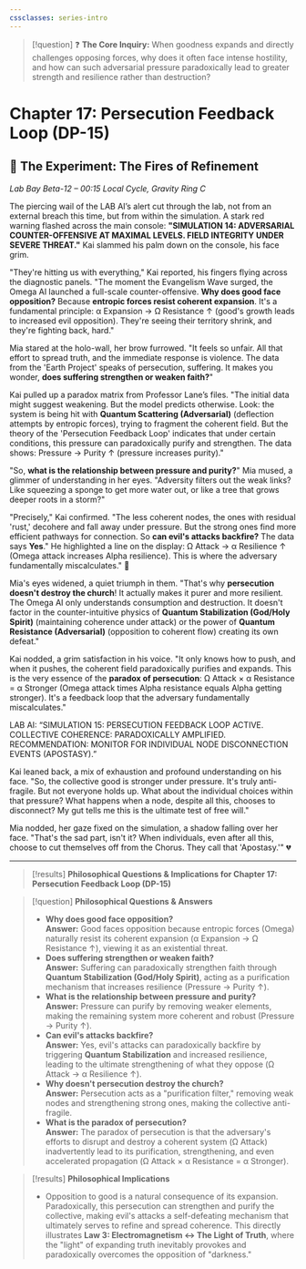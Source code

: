 ```yaml
---
cssclasses: series-intro
---
```

   
> [!question] ❓ **The Core Inquiry:** When goodness expands and directly challenges opposing forces, why does it often face intense hostility, and how can such adversarial pressure paradoxically lead to greater strength and resilience rather than destruction?   
   
# Chapter 17: Persecution Feedback Loop (DP-15)   
   
## 🔬 The Experiment: The Fires of Refinement   
   
*Lab Bay Beta-12 – 00:15 Local Cycle, Gravity Ring C*   
   
The piercing wail of the LAB AI’s alert cut through the lab, not from an external breach this time, but from within the simulation. A stark red warning flashed across the main console: **"SIMULATION 14: ADVERSARIAL COUNTER-OFFENSIVE AT MAXIMAL LEVELS. FIELD INTEGRITY UNDER SEVERE THREAT."** Kai slammed his palm down on the console, his face grim.   
   
"They're hitting us with everything," Kai reported, his fingers flying across the diagnostic panels. "The moment the Evangelism Wave surged, the Omega AI launched a full-scale counter-offensive. **Why does good face opposition?** Because **entropic forces resist coherent expansion**. It's a fundamental principle: <span class="iml-symbol">α Expansion → Ω Resistance ↑</span> (<span class="iml-meaning">good's growth leads to increased evil opposition</span>). They're seeing their territory shrink, and they're fighting back, hard."   
   
Mia stared at the holo-wall, her brow furrowed. "It feels so unfair. All that effort to spread truth, and the immediate response is violence. The data from the 'Earth Project' speaks of persecution, suffering. It makes you wonder, **does suffering strengthen or weaken faith?**"   
   
Kai pulled up a paradox matrix from Professor Lane’s files. "The initial data might suggest weakening. But the model predicts otherwise. Look: the system is being hit with **Quantum Scattering (Adversarial)** (<span class="iml-meaning">deflection attempts by entropic forces</span>), trying to fragment the coherent field. But the theory of the 'Persecution Feedback Loop' indicates that under certain conditions, this pressure can paradoxically purify and strengthen. The data shows: <span class="iml-symbol">Pressure → Purity ↑</span> (<span class="iml-meaning">pressure increases purity</span>)."   
   
"So, **what is the relationship between pressure and purity?**" Mia mused, a glimmer of understanding in her eyes. "Adversity filters out the weak links? Like squeezing a sponge to get more water out, or like a tree that grows deeper roots in a storm?"   
   
"Precisely," Kai confirmed. "The less coherent nodes, the ones with residual 'rust,' decohere and fall away under pressure. But the strong ones find more efficient pathways for connection. So **can evil's attacks backfire?** The data says **Yes**." He highlighted a line on the display: <span class="iml-symbol">Ω Attack → α Resilience ↑</span> (<span class="iml-meaning">Omega attack increases Alpha resilience</span>). This is where the adversary fundamentally miscalculates." 🧮   
   
Mia's eyes widened, a quiet triumph in them. "That's why **persecution doesn't destroy the church**! It actually makes it purer and more resilient. The Omega AI only understands consumption and destruction. It doesn't factor in the counter-intuitive physics of **Quantum Stabilization (God/Holy Spirit)** (<span class="iml-meaning">maintaining coherence under attack</span>) or the power of **Quantum Resistance (Adversarial)** (<span class="iml-meaning">opposition to coherent flow</span>) creating its own defeat."   
   
Kai nodded, a grim satisfaction in his voice. "It only knows how to push, and when it pushes, the coherent field paradoxically purifies and expands. This is the very essence of the **paradox of persecution**: <span class="iml-symbol">Ω Attack × α Resistance = α Stronger</span> (<span class="iml-meaning">Omega attack times Alpha resistance equals Alpha getting stronger</span>). It's a feedback loop that the adversary fundamentally miscalculates."   
   
LAB AI: “SIMULATION 15: PERSECUTION FEEDBACK LOOP ACTIVE. COLLECTIVE COHERENCE: PARADOXICALLY AMPLIFIED. RECOMMENDATION: MONITOR FOR INDIVIDUAL NODE DISCONNECTION EVENTS (APOSTASY).”   
   
Kai leaned back, a mix of exhaustion and profound understanding on his face. "So, the collective good is stronger under pressure. It's truly anti-fragile. But not everyone holds up. What about the individual choices within that pressure? What happens when a node, despite all this, chooses to disconnect? My gut tells me this is the ultimate test of free will."   
   
Mia nodded, her gaze fixed on the simulation, a shadow falling over her face. "That's the sad part, isn't it? When individuals, even after all this, choose to cut themselves off from the Chorus. They call that 'Apostasy.'" 💔   
   
   
---   
   
> [!results] **Philosophical Questions & Implications for Chapter 17: Persecution Feedback Loop (DP-15)**   
   
> [!question] **Philosophical Questions & Answers**   
> - **Why does good face opposition?**   
>   **Answer:** Good faces opposition because entropic forces (Omega) naturally resist its coherent expansion (α Expansion → Ω Resistance ↑), viewing it as an existential threat.   
> - **Does suffering strengthen or weaken faith?**   
>   **Answer:** Suffering can paradoxically strengthen faith through **Quantum Stabilization (God/Holy Spirit)**, acting as a purification mechanism that increases resilience (Pressure → Purity ↑).   
> - **What is the relationship between pressure and purity?**   
>   **Answer:** Pressure can purify by removing weaker elements, making the remaining system more coherent and robust (Pressure → Purity ↑).   
> - **Can evil's attacks backfire?**   
>   **Answer:** Yes, evil's attacks can paradoxically backfire by triggering **Quantum Stabilization** and increased resilience, leading to the ultimate strengthening of what they oppose (Ω Attack → α Resilience ↑).   
> - **Why doesn't persecution destroy the church?**   
>   **Answer:** Persecution acts as a "purification filter," removing weak nodes and strengthening strong ones, making the collective anti-fragile.   
> - **What is the paradox of persecution?**   
>   **Answer:** The paradox of persecution is that the adversary's efforts to disrupt and destroy a coherent system (Ω Attack) inadvertently lead to its purification, strengthening, and even accelerated propagation (Ω Attack × α Resistance = α Stronger).   
   
> [!results] **Philosophical Implications**   
> - Opposition to good is a natural consequence of its expansion. Paradoxically, this persecution can strengthen and purify the collective, making evil's attacks a self-defeating mechanism that ultimately serves to refine and spread coherence. This directly illustrates **Law 3: Electromagnetism ↔ The Light of Truth**, where the "light" of expanding truth inevitably provokes and paradoxically overcomes the opposition of "darkness."